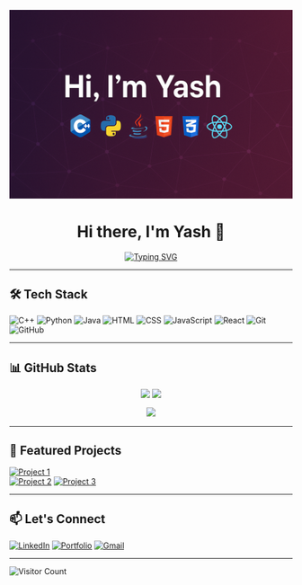 <!-- Profile Banner -->
<p align="center">
  <img src="banner.png" alt="Hi, I'm Yash" />
</p>

<h1 align="center">Hi there, I'm Yash 👋</h1>

<!-- Typing animation -->
<p align="center">
  <a href="https://github.com/yashlokwani">
    <img src="https://readme-typing-svg.demolab.com?font=Fira+Code&pause=1000&color=00F7FF&center=true&vCenter=true&width=435&lines=Passionate+Developer;Competitive+Programmer;Lifelong+Learner;Building+cool+projects" alt="Typing SVG" />
  </a>
</p>

---

## 🛠 Tech Stack

![C++](https://img.shields.io/badge/C++-00599C?style=for-the-badge&logo=cplusplus&logoColor=white)
![Python](https://img.shields.io/badge/Python-3776AB?style=for-the-badge&logo=python&logoColor=white)
![Java](https://img.shields.io/badge/Java-007396?style=for-the-badge&logo=java&logoColor=white)
![HTML](https://img.shields.io/badge/HTML5-E34F26?style=for-the-badge&logo=html5&logoColor=white)
![CSS](https://img.shields.io/badge/CSS3-1572B6?style=for-the-badge&logo=css3&logoColor=white)
![JavaScript](https://img.shields.io/badge/JavaScript-F7DF1E?style=for-the-badge&logo=javascript&logoColor=black)
![React](https://img.shields.io/badge/React-20232A?style=for-the-badge&logo=react&logoColor=61DAFB)
![Git](https://img.shields.io/badge/Git-F05032?style=for-the-badge&logo=git&logoColor=white)
![GitHub](https://img.shields.io/badge/GitHub-181717?style=for-the-badge&logo=github&logoColor=white)

---

## 📊 GitHub Stats

<p align="center">
  <img src="https://github-readme-stats.vercel.app/api?username=yashlokwani&show_icons=true&theme=radical" height="165">
  <img src="https://github-readme-stats.vercel.app/api/top-langs/?username=yashlokwani&layout=compact&theme=radical" height="165">
</p>

<p align="center">
  <img src="https://streak-stats.demolab.com?user=yashlokwani&theme=radical&hide_border=true">
</p>

---

## 🌟 Featured Projects

[![Project 1](https://github-readme-stats.vercel.app/api/pin/?username=yashlokwani&repo=CraterVision_Crater_Detection_Portal&theme=radical)](https://github.com/yashlokwani/CraterVision_Crater_Detection_Portal)  
[![Project 2](https://github-readme-stats.vercel.app/api/pin/?username=yashlokwani&repo=Food_Delivery_App&theme=radical)](https://github.com/yashlokwani/Food_Delivery_App)
[![Project 3](https://github-readme-stats.vercel.app/api/pin/?username=yashlokwani&repo=Virtual_interview_Platform&theme=radical)](https://github.com/yashlokwani/Virtual_interview_Platform)

---

## 📫 Let's Connect

[![LinkedIn](https://img.shields.io/badge/LinkedIn-0A66C2?style=for-the-badge&logo=linkedin&logoColor=white)](https://linkedin.com/in/yash-lokwani)
[![Portfolio](https://img.shields.io/badge/Portfolio-000?style=for-the-badge&logo=react&logoColor=white)](your-portfolio-url)
[![Gmail](https://img.shields.io/badge/Email-D14836?style=for-the-badge&logo=gmail&logoColor=white)](mailto:yashlokwani22.com)

---

![Visitor Count](https://profile-counter.glitch.me/yashlokwani/count.svg)


<!--
**yashlokwani/yashlokwani** is a ✨ _special_ ✨ repository because its `README.md` (this file) appears on your GitHub profile.

Here are some ideas to get you started:

- 🔭 I’m currently working on ...
- 🌱 I’m currently learning ...
- 👯 I’m looking to collaborate on ...
- 🤔 I’m looking for help with ...
- 💬 Ask me about ...
- 📫 How to reach me: ...
- 😄 Pronouns: ...
- ⚡ Fun fact: ...
-->
